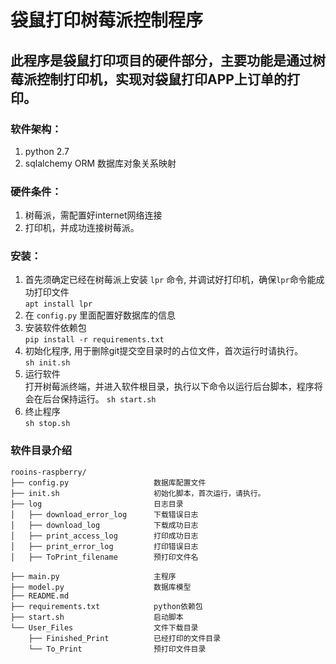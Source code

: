 # 袋鼠打印树莓派控制程序

## 此程序是袋鼠打印项目的硬件部分，主要功能是通过树莓派控制打印机，实现对袋鼠打印APP上订单的打印。

### 软件架构：
1. python 2.7
2. sqlalchemy ORM 数据库对象关系映射
### 硬件条件：
1. 树莓派，需配置好internet网络连接
2. 打印机，并成功连接树莓派。

### 安装：
1. 首先须确定已经在树莓派上安装 `lpr` 命令, 并调试好打印机，确保`lpr`命令能成功打印文件 \
`apt install lpr`
2. 在 `config.py` 里面配置好数据库的信息
3. 安装软件依赖包 \
`pip install -r requirements.txt`
4. 初始化程序, 用于删除git提交空目录时的占位文件，首次运行时请执行。  \
`sh init.sh`
5. 运行软件 \
打开树莓派终端，并进入软件根目录，执行以下命令以运行后台脚本，程序将会在后台保持运行。
`sh start.sh`
6. 终止程序 \
`sh stop.sh`


### 软件目录介绍
```
rooins-raspberry/
├── config.py                   数据库配置文件
├── init.sh                     初始化脚本，首次运行，请执行。
├── log                         日志目录
│   ├── download_error_log      下载错误日志
│   ├── download_log            下载成功日志
│   ├── print_access_log        打印成功日志
│   ├── print_error_log         打印错误日志
│   ├── ToPrint_filename        预打印文件名

├── main.py                     主程序
├── model.py                    数据库模型
├── README.md                   
├── requirements.txt            python依赖包
├── start.sh                    启动脚本
└── User_Files                  文件下载目录
    ├── Finished_Print          已经打印的文件目录
    └── To_Print                预打印文件目录
    
```
    
